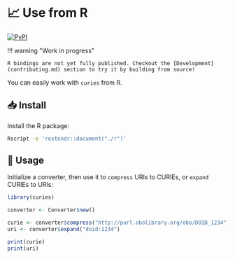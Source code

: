 # 📈 Use from R

[![PyPI](https://img.shields.io/pypi/v/curies-rs)](https://pypi.org/project/curies-rs/)

!!! warning "Work in progress"

    R bindings are not yet fully published. Checkout the [Development](contributing.md) section to try it by building from source!

You can easily work with `curies` from R.

## 📥️ Install

Install the R package:

```bash
Rscript -e 'rextendr::document("./r")'
```

## 🚀 Usage

Initialize a converter, then use it to `compress` URIs to CURIEs, or `expand` CURIEs to URIs:

```r title="curies_conversion.R"
library(curies)

converter <- Converter$new()

curie <- converter$compress("http://purl.obolibrary.org/obo/DOID_1234")
uri <- converter$expand("doid:1234")

print(curie)
print(uri)
```
